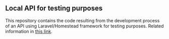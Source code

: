 ## Local API for testing purposes

This repository contains the code resulting from the development process of an API using Laravel/Homestead framework for testing purposes. Related information in [this link](https://laravel.com/docs/5.8/homestead).
